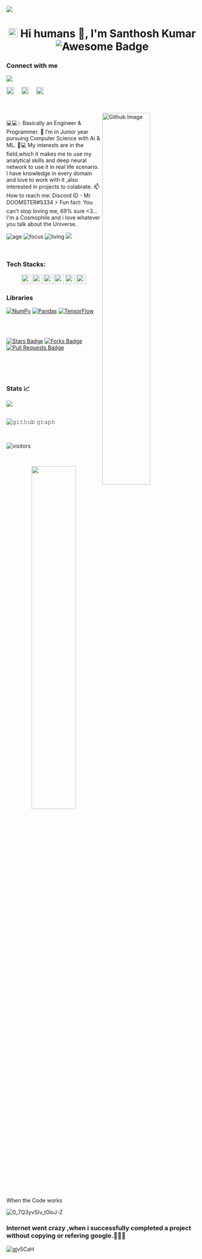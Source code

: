 ![](https://raw.githubusercontent.com/halfrost/halfrost/master/icons/header_.png)
<h1 align="center">
  <a target="_blank">
    <img src="https://github.com/JayantGoel001/JayantGoel001/blob/master/GIF/Earth.gif" width="24px" style="max-width:100%;">
  </a>
 Hi humans 👋, I'm Santhosh Kumar  <img src="https://cdn.rawgit.com/sindresorhus/awesome/d7305f38d29fed78fa85652e3a63e154dd8e8829/media/badge.svg" alt="Awesome Badge"/>
 
 ### Connect with me 
 <img src="https://readme-typing-svg.herokuapp.com?lines=Welcome+Buddies!;Feel+free+to+Connect+with+me!;I+really+Love+to+Collbrate!!!&font=Fira%20Code&center=true&width=380&height=50">
  
<a href="https://www.linkedin.com/in/santhosh-kumar-54918219a/"><img src="https://camo.githubusercontent.com/c8a9c5b414cd812ad6a97a46c29af67239ddaeae08c41724ff7d945fb4c047e5/68747470733a2f2f6564656e742e6769746875622e696f2f537570657254696e7949636f6e732f696d616765732f7376672f6c696e6b6564696e2e737667" width="20" height="20" style="margin-right:15px"></a>
<a href="https://twitter.com/@Santhos45917490"><img src="https://camo.githubusercontent.com/35b0b8bfbd8840f35607fb56ad0a139047fd5d6e09ceb060c5c6f0a5abd1044c/68747470733a2f2f6564656e742e6769746875622e696f2f537570657254696e7949636f6e732f696d616765732f7376672f747769747465722e737667" width="20" height="20" style="margin-right:15px"></a>
<a href="mailto:asanthoshkumar01@gmail.com"><img src="https://camo.githubusercontent.com/4a3dd8d10a27c272fd04b2ce8ed1a130606f95ea6a76b5e19ce8b642faa18c27/68747470733a2f2f6564656e742e6769746875622e696f2f537570657254696e7949636f6e732f696d616765732f7376672f676d61696c2e737667" width="20" height="20"></a>


<br/>
 
<p align="left">
<img width="50%" align="right" alt="Github Image" src="https://raw.githubusercontent.com/onimur/.github/master/.resources/git-header.svg" />
  <br/>
💻💻💡 Basically an Engineer & Programmer.
  🌱 I’m in Junior year pursuing  Computer Science with Ai & ML. 
💬💻 My interests are in the field,which it makes me to use my analytical skills and deep neural network to use it in real life scenario. I have knowledge in every domain and love to work with it ,also interested in projects to colabrate. 
 📫 How to reach me: Discord ID - Mr DOOMSTER#5334
 ⚡ Fun fact: You can't stop loving me, 69% sure <3...
 I'm a Cosmophile and i love whatever you talk about the Universe.

![age](https://img.shields.io/badge/age-10100-blue)
![focus](https://img.shields.io/badge/focus-FullstackDev-brightgreen)
![living](https://img.shields.io/badge/living-Earth-3c9)
 <a href="https://github.com/praveenscience/Internship-LMS-FrontEnd"><img src="https://badges.frapsoft.com/os/v1/open-source.svg?v=103"></a>

<br/>


### Tech Stacks:

<p align="center">
<img src="https://img.shields.io/badge/python-3776AB.svg?&style=for-the-badge&logo=python&logoColor=white" height="25"/>
<img src="https://img.shields.io/badge/php-8892BF.svg?&style=for-the-badge&logo=php&logoColor=white" height="25"/>
<img src="https://img.shields.io/badge/javascript-F7DF1E.svg?&style=for-the-badge&logo=javascript&logoColor=white" height="25"/>
<img src="https://img.shields.io/badge/linux-FFCA28.svg?&style=for-the-badge&logo=linux&logoColor=white" height="25"/>
<img src="https://img.shields.io/badge/mysql-4479A1.svg?&style=for-the-badge&logo=mysql&logoColor=white" height="25"/>
<img src="https://img.shields.io/badge/git-FB7A24.svg?&style=for-the-badge&logo=git&logoColor=white" height="25"/>

</p> 
 
 ### Libraries
 
 <a href="#"><img alt="NumPy" src="https://img.shields.io/badge/Numpy%20-%23013243.svg?logo=numpy&logoColor=white"></a>
<a href="#"><img alt="Pandas" src="https://img.shields.io/badge/Pandas%20-%23150458.svg?logo=pandas&logoColor=white"></a>
<a href="#"><img alt="TensorFlow" src="https://img.shields.io/badge/TensorFlow%20-%23FF6F00.svg?logo=TensorFlow&logoColor=yellow"></a>

</br>
<br/>


<a href="https://github.com/Santhoshstark06/awesome-github-profile-readme/stargazers"><img src="https://img.shields.io/github/stars/Santhoshstark06/awesome-github-profile-readme" alt="Stars Badge"/></a>
<a href="https://github.com/Santhoshstark06/awesome-github-profile-readme/network/members"><img src="https://img.shields.io/github/forks/Santhoshstark06/awesome-github-profile-readme" alt="Forks Badge"/></a>
<a href="https://github.com/Santhoshstark06/awesome-github-profile-readme/pulls"><img src="https://img.shields.io/github/issues-pr/Santhoshstark06/awesome-github-profile-readme" alt="Pull Requests Badge"/></a>


<br/>
<br/>

 <br/>
 
### Stats 📈

<img src="https://github-readme-stats.vercel.app/api?username=Santhoshstark06&count_private=true&show_icons=true&theme=tokyonight"/>
<br/>
<br/>
 <align=left>
 
 ![𝚐𝚒𝚝𝚑𝚞𝚋 𝚐𝚛𝚊𝚙𝚑](https://activity-graph.herokuapp.com/graph?username=Santhoshstark06&theme=react-dark&hide_border=true&area=true)
 
 <br/>
 
 

![visitors](https://visitor-badge.laobi.icu/badge?page_id=Santhoshstar06.Santos)

<br/>

<p align="center">

   
   
   

<img width="48%" src="https://github-readme-streak-stats.herokuapp.com/?user=Santhoshstark06&theme=tokyonight"/>
</p>

<br/>
   

     


When the Code works 


![0_7Q3yvSIv_t0ioJ-Z](https://user-images.githubusercontent.com/58947968/134637382-2cd242cf-6ced-4f73-b8d5-5ce9c7b987d5.gif)


### Internet went crazy ,when i successfully completed a project without copying or refering google.🤯😵🤐



![gjv5CaH](https://user-images.githubusercontent.com/58947968/135030009-49b8a957-ab9a-492a-8082-6481a1c63ce1.gif)


<br/>




